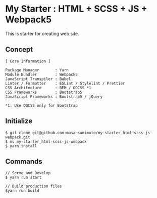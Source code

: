 # My Starter : HTML + SCSS + JS + Webpack5

This is starter for creating web site.

## Concept

```
[ Core Information ]

Package Manager       : Yarn
Module Bundler        : Webpack5
JavaScript Transpiler : Babel
Linter / Formatter    : ESLint / Stylelint / Prettier
CSS Architecture      : BEM / OOCSS *1
CSS Frameworks        : Bootstrap5
JavaScript Frameworks : Bootstrap5 / jQuery

*1: Use OOCSS only for Bootstrap
```

## Initialize

```
$ git clone git@github.com:masa-sumimoto/my-starter_html-scss-js-webpack.git
$ mv my-starter_html-scss-js-webpack
$ yarn install
```

## Commands

```
// Serve and Develop
$ yarn run start

// Build production files
$yarn run build
```
